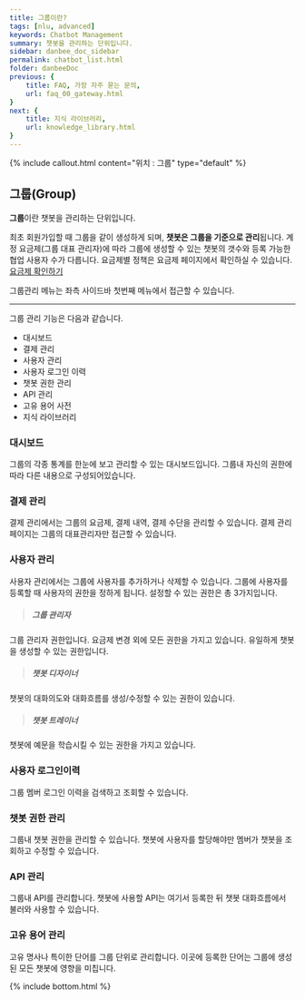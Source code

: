 ```yaml
---
title: 그룹이란?
tags: [nlu, advanced]
keywords: Chatbot Management
summary: 챗봇을 관리하는 단위입니다.
sidebar: danbee_doc_sidebar
permalink: chatbot_list.html
folder: danbeeDoc
previous: {
    title: FAQ, 가장 자주 묻는 문의,
    url: faq_00_gateway.html
}
next: {
    title: 지식 라이브러리,
    url: knowledge_library.html
}
---
```


{% include callout.html content="위치 : 그룹" type="default" %}

## 그룹(Group)

**그룹**이란 챗봇을 관리하는 단위입니다. 

최초 회원가입할 때 그룹을 같이 생성하게 되며, **챗봇은 그룹을 기준으로 관리**됩니다. 계정 요금제(그룹 대표 관리자)에 따라 그룹에 생성할 수 있는 챗봇의 갯수와 등록 가능한 협업 사용자 수가 다릅니다. 요금제별 정책은 요금제 페이지에서 확인하실 수 있습니다. [요금제 확인하기](https://danbee.ai/pricing.html) 

그룹관리 메뉴는 좌측 사이드바 첫번째 메뉴에서 접근할 수 있습니다.

------------------------

그룹 관리 기능은 다음과 같습니다.
 
 - 대시보드
 - 결제 관리
 - 사용자 관리
 - 사용자 로그인 이력
 - 챗봇 권한 관리
 - API 관리
 - 고유 용어 사전
 - 지식 라이브러리

### 대시보드

그룹의 각종 통계를 한눈에 보고 관리할 수 있는 대시보드입니다. 그룹내 자신의 권한에 따라 다른 내용으로 구성되어있습니다.

### 결제 관리

결제 관리에서는 그룹의 요금제, 결제 내역, 결제 수단을 관리할 수 있습니다. 결제 관리 페이지는 그룹의 대표관리자만 접근할 수 있습니다. 

### 사용자 관리

사용자 관리에서는 그룹에 사용자를 추가하거나 삭제할 수 있습니다.
그룹에 사용자를 등록할 때 사용자의 권한을 정하게 됩니다. 설정할 수 있는 권한은 총 3가지입니다.

>##### 그룹 관리자
그룹 관리자 권한입니다. 요금제 변경 외에 모든 권한을 가지고 있습니다. 유일하게 챗봇을 생성할 수 있는 권한입니다.

>##### 챗봇 디자이너
챗봇의 대화의도와 대화흐름를 생성/수정할 수 있는 권한이 있습니다.

>##### 챗봇 트레이너
챗봇에 예문을 학습시킬 수 있는 권한을 가지고 있습니다.

### 사용자 로그인이력

그룹 멤버 로그인 이력을 검색하고 조회할 수 있습니다.

### 챗봇 권한 관리

그룹내 챗봇 권한을 관리할 수 있습니다. 챗봇에 사용자를 할당해야만 멤버가 챗봇을 조회하고 수정할 수 있습니다. 

### API 관리

그룹내 API를 관리합니다. 챗봇에 사용할 API는 여기서 등록한 뒤 챗봇 대화흐름에서 불러와 사용할 수 있습니다.

### 고유 용어 관리

고유 명사나 특이한 단어를 그룹 단위로 관리합니다. 이곳에 등록한 단어는 그룹에 생성된 모든 챗봇에 영향을 미칩니다.


{% include bottom.html %}
